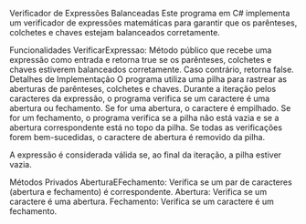 Verificador de Expressões Balanceadas
Este programa em C# implementa um verificador de expressões matemáticas para garantir que os parênteses, colchetes e chaves estejam balanceados corretamente.

Funcionalidades
VerificarExpressao: Método público que recebe uma expressão como entrada e retorna true se os parênteses, colchetes e chaves estiverem balanceados corretamente. Caso contrário, retorna false.
Detalhes de Implementação
O programa utiliza uma pilha para rastrear as aberturas de parênteses, colchetes e chaves. Durante a iteração pelos caracteres da expressão, o programa verifica se um caractere é uma abertura ou fechamento. Se for uma abertura, o caractere é empilhado. Se for um fechamento, o programa verifica se a pilha não está vazia e se a abertura correspondente está no topo da pilha. Se todas as verificações forem bem-sucedidas, o caractere de abertura é removido da pilha.

A expressão é considerada válida se, ao final da iteração, a pilha estiver vazia.

Métodos Privados
AberturaEFechamento: Verifica se um par de caracteres (abertura e fechamento) é correspondente.
Abertura: Verifica se um caractere é uma abertura.
Fechamento: Verifica se um caractere é um fechamento.
